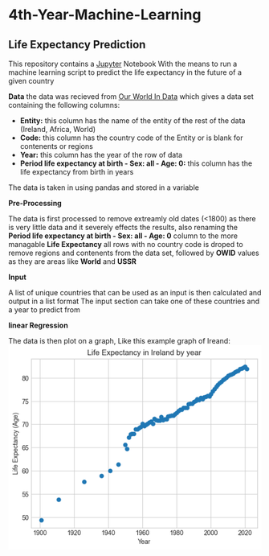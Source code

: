 # 4th-Year-Machine-Learning

## Life Expectancy Prediction
This repository contains a [Jupyter](https://jupyter.org/) Notebook With the means to run a machine learning script to predict the life expectancy in the future of a given country

**Data**
the data was recieved from [Our World In Data](https://ourworldindata.org/life-expectancy) which gives a data set containing the following columns:
- **Entity:** this column has the name of the entity of the rest of the data (Ireland, Africa, World)
- **Code:** this column has the country code of the Entity or is blank for contenents or regions
- **Year:** this column has the year of the row of data
- **Period life expectancy at birth - Sex: all - Age: 0:** this column has the life expectancy from birth in years

The data is taken in using pandas and stored in a variable

**Pre-Processing**

The data is first processed to remove extreamly old dates (<1800) as there is very little data and it severely effects the results, also renaming the **Period life expectancy at birth - Sex: all - Age: 0** column to the more managable **Life Expectancy**
all rows with no country code is droped to remove regions and contenents from the data set, followed by **OWID** values as they are areas like **World** and **USSR**

**Input**

A list of unique countries that can be used as an input is then calculated and output in a list format
The input section can take one of these countries and a year to predict from

**linear Regression**

The data is then plot on a graph, Like this example graph of Ireand:
![graph of irish life expectancy](images/LifeExpectancyIreland.png)
